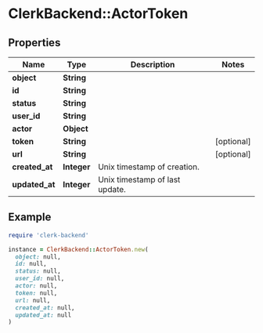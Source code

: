 # ClerkBackend::ActorToken

## Properties

| Name | Type | Description | Notes |
| ---- | ---- | ----------- | ----- |
| **object** | **String** |  |  |
| **id** | **String** |  |  |
| **status** | **String** |  |  |
| **user_id** | **String** |  |  |
| **actor** | **Object** |  |  |
| **token** | **String** |  | [optional] |
| **url** | **String** |  | [optional] |
| **created_at** | **Integer** | Unix timestamp of creation.  |  |
| **updated_at** | **Integer** | Unix timestamp of last update.  |  |

## Example

```ruby
require 'clerk-backend'

instance = ClerkBackend::ActorToken.new(
  object: null,
  id: null,
  status: null,
  user_id: null,
  actor: null,
  token: null,
  url: null,
  created_at: null,
  updated_at: null
)
```

